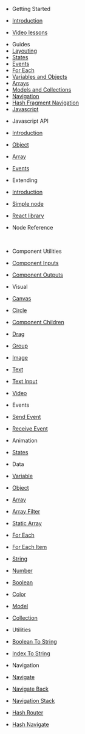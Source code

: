 - Getting Started

- [Introduction](README.md)
- [Video lessons](video-lessons.md)
  <br/>

* Guides
* [Layouting](guides/layouts.md)
* [States](guides/states.md)
* [Events](guides/events.md)
* [For Each](guides/for-each.md)
* [Variables and Objects](guides/variables-and-objects.md)
* [Arrays](guides/arrays.md)
* [Models and Collections](guides/models-and-collections.md)
* [Navigation](guides/navigation.md)
* [Hash Fragment Navigation](guides/hash-fragment-navigation.md)
* [Javascript](guides/javascript.md)
  <br/>

- Javascript API

- [Introduction](javascript-api/README.md)
- [Object](javascript-api/noodl-object.md)
- [Array](javascript-api/noodl-array.md)
- [Events](javascript-api/sending-and-receiving-events.md)
  <br/>
- Extending

- [Introduction](extending/README.md)
- [Simple node](extending/create-lib.md)
- [React library](extending/create-react-lib.md)
  <br/>

- Node Reference
  <!-- - [Nodes](nodes/README.md)-->
  <br/>
- Component Utilities

- [Component Inputs](nodes/standard/component-inputs.md)
- [Component Outputs](nodes/standard/component-outputs.md)
  <br/>
- Visual

- [Canvas](nodes/visual/canvas.md)
- [Circle](nodes/visual/circle.md)
- [Component Children](nodes/visual/component-children.md)
- [Drag](nodes/visual/drag.md)
- [Group](nodes/visual/group.md)
- [Image](nodes/visual/image.md)
- [Text](nodes/visual/text.md)
- [Text Input](nodes/visual/text-input.md)
- [Video](nodes/visual/video.md)
  <br/>
- Events

- [Send Event](nodes/standard/send-event.md)
- [Receive Event](nodes/standard/receive-event.md)
  <br/>
- Animation

- [States](nodes/standard/states.md)
  <br/>
- Data

- [Variable](/nodes/data/variable.md)
- [Object](/nodes/data/object.md)
- [Array](/nodes/data/array.md)
- [Array Filter](/nodes/data/array-filter.md)
- [Static Array](/nodes/data/static-array.md)
- [For Each](/nodes/data/for-each.md)
- [For Each Item](/nodes/data/for-each-item.md)
- [String](/nodes/data/string.md)
- [Number](/nodes/data/number.md)
- [Boolean](/nodes/data/boolean.md)
- [Color](/nodes/data/color.md)
- [Model](/nodes/data/model.md)
- [Collection](/nodes/data/collection.md)
  <br/>
- Utilities

- [Boolean To String](nodes/standard/boolean-to-string.md)
- [Index To String](nodes/standard/index-to-string.md)
  <br/>
- Navigation
- [Navigate](nodes/navigation/navigate.md)
- [Navigate Back](nodes/navigation/navigate-back.md)
- [Navigation Stack](nodes/navigation/navigation-stack.md)
- [Hash Router](nodes/navigation/hash-router.md)
- [Hash Navigate](nodes/navigation/hash-navigate.md)
